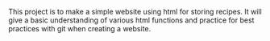 This project is to make a simple website using html for storing recipes. It will give a basic understanding of various html functions and practice for best practices with git when creating a website.